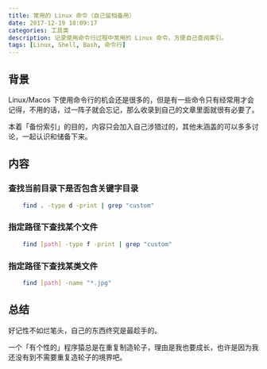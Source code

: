 ```yaml
---
title: 常用的 Linux 命令（自己留档备用）
date: 2017-12-19 18:09:17
categories: 工具类
description: 记录使用命令行过程中常用的 Linux 命令，方便自己查阅索引。
tags: [Linux, Shell, Bash, 命令行]
---
```


## 背景

Linux/Macos 下使用命令行的机会还是很多的，但是有一些命令只有经常用才会记得，不用的话，过一阵子就会忘记，那么收录到自己的文章里面就很有必要了。

本着「备份索引」的目的，内容只会加入自己涉猎过的，其他未涵盖的可以多多讨论，一起认识和储备下来。

## 内容

### 查找当前目录下是否包含关键字目录

```bash
    find . -type d -print | grep "custom"
```

### 指定路径下查找某个文件

``` bash
    find [path] -type f -print | grep "custom"
```

### 指定路径下查找某类文件

``` bash
    find [path] -name "*.jpg"
```

## 总结

好记性不如烂笔头，自己的东西终究是最趁手的。

一个「有个性的」程序猿总是在重复制造轮子，理由是我也要成长，也许是因为我还没有到不需要重复造轮子的境界吧。
